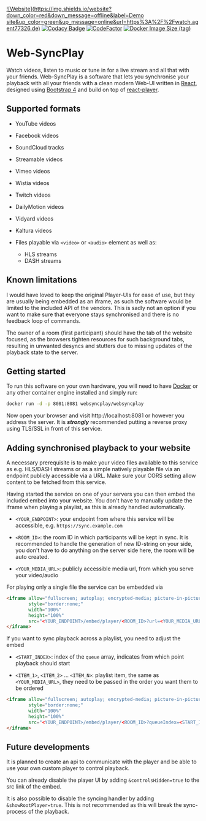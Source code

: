 [![Website](https://img.shields.io/website?down_color=red&down_message=offline&label=Demo site&up_color=green&up_message=online&url=https%3A%2F%2Fwatch.agent77326.de)](https://watch.agent77326.de)
[![Codacy Badge](https://app.codacy.com/project/badge/Grade/35f7884623744a5c8ad64e184f6f5dcf)](https://www.codacy.com/gh/Web-SyncPlay/Web-SyncPlay/dashboard?utm_source=github.com&amp;utm_medium=referral&amp;utm_content=Web-SyncPlay/Web-SyncPlay&amp;utm_campaign=Badge_Grade)
[![CodeFactor](https://www.codefactor.io/repository/github/web-syncplay/web-syncplay/badge)](https://www.codefactor.io/repository/github/web-syncplay/web-syncplay)
[![Docker Image Size (tag)](https://img.shields.io/docker/image-size/websyncplay/websyncplay/latest?logo=docker)](https://hub.docker.com/r/websyncplay/websyncplay)

# Web-SyncPlay

Watch videos, listen to music or tune in for a live stream and all that with your friends. Web-SyncPlay is a software
that lets you synchronise your playback with all your friends with a clean modern Web-UI written
in [React](https://reactjs.org/), designed using [Bootstrap 4](https://getbootstrap.com/) and build on top
of [react-player](https://github.com/cookpete/react-player).

## Supported formats

- YouTube videos

- Facebook videos

- SoundCloud tracks

- Streamable videos

- Vimeo videos

- Wistia videos

- Twitch videos

- DailyMotion videos

- Vidyard videos

- Kaltura videos

- Files playable via `<video>` or `<audio>` element as well as:
    - HLS streams
    - DASH streams

## Known limitations

I would have loved to keep the original Player-UIs for ease of use, but they are usually being embedded as an iframe, as
such the software would be limited to the included API of the vendors. This is sadly not an option if you want to make
sure that everyone stays synchronised and there is no feedback loop of commands.

The owner of a room (first participant) should have the tab of the website focused, as the browsers tighten resources
for such background tabs, resulting in unwanted desyncs and stutters due to missing updates of the playback state to the
server.

## Getting started

To run this software on your own hardware, you will need to have [Docker](https://www.docker.com/) or any other
container engine installed and simply run:

```bash
docker run -d -p 8081:8081 websyncplay/websyncplay
```

Now open your browser and visit http://localhost:8081 or however you address the server. It is ***strongly***
recommended putting a reverse proxy using TLS/SSL in front of this service.

## Adding synchronised playback to your website

A necessary prerequisite is to make your video files available to this service as e.g. HLS/DASH streams or as a simple
natively playable file via an endpoint publicly accessible via a URL. Make sure your CORS setting allow content to be
fetched from this service.

Having started the service on one of your servers you can then embed the included embed into your website. You don't
have to manually update the iframe when playing a playlist, as this is already handled automatically.

- `<YOUR_ENDPOINT>`: your endpoint from where this service will be accessible, e.g. `https://sync.example.com`

- `<ROOM_ID>`: the room ID in which participants will be kept in sync. It is recommended to handle the generation of new
  ID-string on your side, you don't have to do anything on the server side here, the room will be auto created.

- `<YOUR_MEDIA_URL>`: publicly accessible media url, from which you serve your video/audio

For playing only a single file the service can be embedded via

```html
<iframe allow="fullscreen; autoplay; encrypted-media; picture-in-picture"
        style="border:none;"
        width="100%"
        height="100%"
        src="<YOUR_ENDPOINT>/embed/player/<ROOM_ID>?url=<YOUR_MEDIA_URL>">
</iframe>
```

If you want to sync playback across a playlist, you need to adjust the embed

- `<START_INDEX>`: index of the `queue` array, indicates from which point playback should start

- `<ITEM_1>`, `<ITEM_2>` ... `<ITEM_N>`: playlist item, the same as `<YOUR_MEDIA_URL>`, they need to be passed in the
  order you want them to be ordered

```html
<iframe allow="fullscreen; autoplay; encrypted-media; picture-in-picture"
        style="border:none;"
        width="100%"
        height="100%"
        src="<YOUR_ENDPOINT>/embed/player/<ROOM_ID>?queueIndex=<START_INDEX>&queue=<ITEM_1>&queue=<ITEM_2>...&queue=<ITEM_N>">
</iframe>
```

## Future developments

It is planned to create an api to communicate with the player and be able to use your own custom player to control
playback.

You can already disable the player UI by adding `&controlsHidden=true` to the src link of the embed.

It is also possible to disable the syncing handler by adding `&showRootPlayer=true`. This is not recommended as this
will break the sync-process of the playback.
